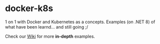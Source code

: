 # docker-k8s
1 on 1 with Docker and Kubernetes as a concepts. Examples (on .NET 8) of what have been learnd... and still going ;/

Check our [Wiki](https://github.com/BaiGanio/docker-k8s/wiki) for more **in-depth** examples.

